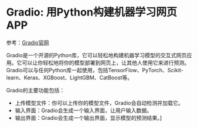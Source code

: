 # Gradio: 用Python构建机器学习网页APP

参考：[Gradio官网](https://gradio.app/)

Gradio是一个开源的Python库，它可以轻松地构建机器学习模型的交互式网页应用。它可以让你轻松地将你的模型部署到网页上，让其他人使用它来进行预测。Gradio可以与任何Python库一起使用，包括TensorFlow、PyTorch、Scikit-learn、Keras、XGBoost、LightGBM、CatBoost等。

Gradio的主要功能包括：

- 上传模型文件：你可以上传你的模型文件，Gradio会自动检测并加载它。
- 输入界面：Gradio会生成一个输入界面，让用户输入数据。
- 输出界面：Gradio会生成一个输出界面，显示模型的预测结果。]